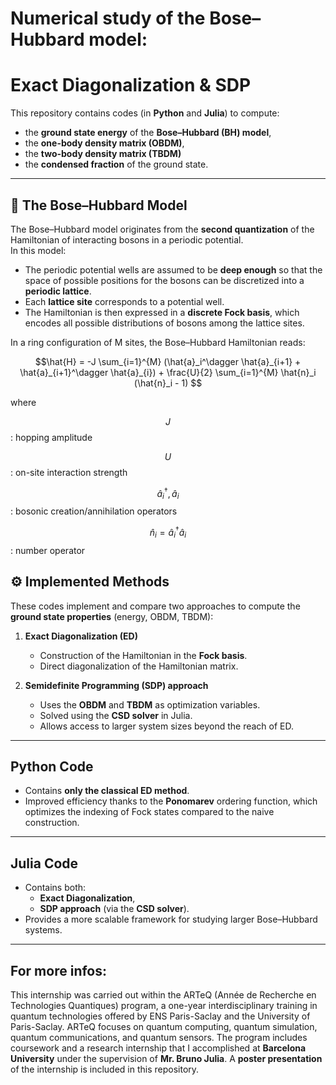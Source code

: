 # Numerical study of the Bose–Hubbard model: 
# Exact Diagonalization & SDP  

This repository contains codes (in **Python** and **Julia**) to compute:  
- the **ground state energy** of the **Bose–Hubbard (BH) model**,
- the **one-body density matrix (OBDM)**,  
- the **two-body density matrix (TBDM)**  
- the **condensed fraction** of the ground state.  

---

## 📖 The Bose–Hubbard Model  

The Bose–Hubbard model originates from the **second quantization** of the Hamiltonian of interacting bosons in a periodic potential.  
In this model:  
- The periodic potential wells are assumed to be **deep enough** so that the space of possible positions for the bosons can be discretized into a **periodic lattice**.  
- Each **lattice site** corresponds to a potential well.  
- The Hamiltonian is then expressed in a **discrete Fock basis**, which encodes all possible distributions of bosons among the lattice sites.  

In a ring configuration of M sites, the Bose–Hubbard Hamiltonian reads:  

```math
\hat{H} = -J \sum_{i=1}^{M} (\hat{a}_i^\dagger \hat{a}_{i+1} + \hat{a}_{i+1}^\dagger \hat{a}_{i}) 
+ \frac{U}{2} \sum_{i=1}^{M} \hat{n}_i (\hat{n}_i - 1) 
```
where  

$$J$$ : hopping amplitude  

$$U$$ : on-site interaction strength 

$$\hat{a}_i^\dagger, \hat{a}_i$$ : bosonic creation/annihilation operators  

$$\hat{n}_i = \hat{a}_i^\dagger \hat{a}_i$$ : number operator


## ⚙️ Implemented Methods  

These codes implement and compare two approaches to compute the **ground state properties** (energy, OBDM, TBDM):  

1. **Exact Diagonalization (ED)**  
   - Construction of the Hamiltonian in the **Fock basis**.  
   - Direct diagonalization of the Hamiltonian matrix.  

2. **Semidefinite Programming (SDP) approach**  
   - Uses the **OBDM** and **TBDM** as optimization variables.  
   - Solved using the **CSD solver** in Julia.  
   - Allows access to larger system sizes beyond the reach of ED.  

---

## Python Code  

- Contains **only the classical ED method**.  
- Improved efficiency thanks to the **Ponomarev** ordering function, which optimizes the indexing of Fock states compared to the naive construction.  

---

## Julia Code  

- Contains both:  
  - **Exact Diagonalization**,  
  - **SDP approach** (via the **CSD solver**).  
- Provides a more scalable framework for studying larger Bose–Hubbard systems.  

---

## For more infos: 
 
This internship was carried out within the ARTeQ (Année de Recherche en Technologies Quantiques) program, a one-year interdisciplinary training in quantum technologies offered by ENS Paris-Saclay and the University of Paris-Saclay. ARTeQ focuses on quantum computing, quantum simulation, quantum communications, and quantum sensors. The program includes coursework and a research internship that I accomplished at **Barcelona University** under the supervision of **Mr. Bruno Julia**. A **poster presentation** of the internship is included in this repository.
